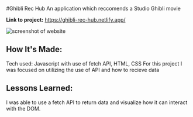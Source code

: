 #Ghibli Rec Hub
An application which reccomends a Studio Ghibli movie 

**Link to project:** https://ghibli-rec-hub.netlify.app/

![screenshot of website](https://www.site-shot.com/77X9vNF2Eey7IAJCrBEAAg)

## How It's Made:
Tech used: Javascript with use of fetch API, HTML, CSS
For this project I was focused on utilizing the use of API and how to recieve data

## Lessons Learned:
I was able to use a fetch API to return data and visualize how it can interact with the DOM.
